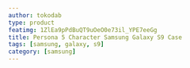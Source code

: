 ```yaml
---
author: tokodab
type: product
featimg: 1ZlEa9pPdBuQT9uOeO0e73il_YPE7eeGg
title: Persona 5 Character Samsung Galaxy S9 Case
tags: [samsung, galaxy, s9]
category: [samsung]
---
```

